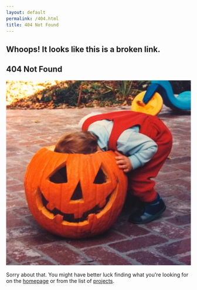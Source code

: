 ```yaml
---
layout: default
permalink: /404.html
title: 404 Not Found
---
```

<h2 class="featured-text">Whoops! It looks like this is a broken link.
</h2>

<div class="content-block">
  <h2 class="featured-text split-intro">404 Not Found
  </h2>
  </div>
<div class="content-block">
  <img src="/assets/404.jpg" class="split-img">
  </div>

Sorry about that. You might have better luck finding what you're looking for on the [homepage](https://holdensparacino.com/) or from the list of [projects](/work).
